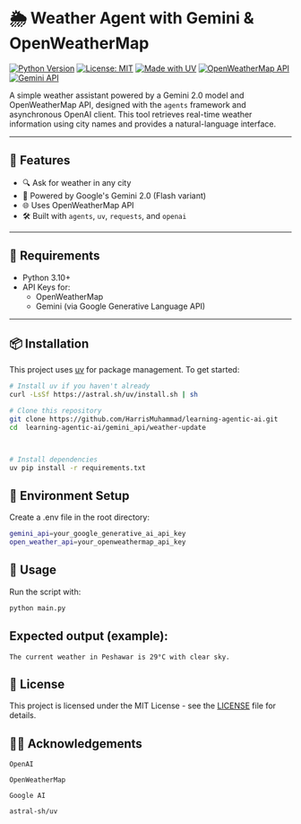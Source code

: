 # 🌦️ Weather Agent with Gemini & OpenWeatherMap

[![Python Version](https://img.shields.io/badge/python-3.10%2B-blue.svg)](https://www.python.org/downloads/)
[![License: MIT](https://img.shields.io/badge/License-MIT-yellow.svg)](https://opensource.org/licenses/MIT)
[![Made with UV](https://img.shields.io/badge/Package%20Manager-uv-orange)](https://github.com/astral-sh/uv)
[![OpenWeatherMap API](https://img.shields.io/badge/API-OpenWeatherMap-lightgrey)](https://openweathermap.org/)
[![Gemini API](https://img.shields.io/badge/API-Gemini-blueviolet)](https://ai.google.dev/)

A simple weather assistant powered by a Gemini 2.0 model and OpenWeatherMap API, designed with the `agents` framework and asynchronous OpenAI client. This tool retrieves real-time weather information using city names and provides a natural-language interface.

---

## 🚀 Features

- 🔍 Ask for weather in any city
- 🤖 Powered by Google's Gemini 2.0 (Flash variant)
- 🌐 Uses OpenWeatherMap API
- 🛠 Built with `agents`, `uv`, `requests`, and `openai`

---

## 🧰 Requirements

- Python 3.10+
- API Keys for:
  - OpenWeatherMap
  - Gemini (via Google Generative Language API)

---

## 📦 Installation

This project uses [uv](https://github.com/astral-sh/uv) for package management. To get started:

```bash
# Install uv if you haven't already
curl -LsSf https://astral.sh/uv/install.sh | sh

# Clone this repository
git clone https://github.com/HarrisMuhammad/learning-agentic-ai.git
cd  learning-agentic-ai/gemini_api/weather-update



# Install dependencies
uv pip install -r requirements.txt
```

## 🔐 Environment Setup

Create a .env file in the root directory:

```bash
gemini_api=your_google_generative_ai_api_key
open_weather_api=your_openweathermap_api_key
```

## 🧪 Usage

Run the script with:

```bash
python main.py
```

## Expected output (example):
```pqsql
The current weather in Peshawar is 29°C with clear sky.
```

## 📄 License

This project is licensed under the MIT License - see the [LICENSE](https://opensource.org/license/mit) file for details.

## 🙋‍♂️ Acknowledgements

    OpenAI

    OpenWeatherMap

    Google AI

    astral-sh/uv
